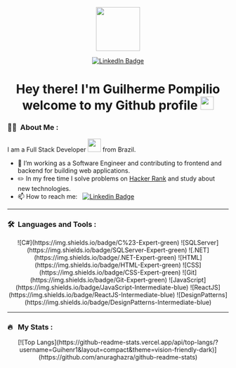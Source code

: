 <p align="center"><img src="https://media.giphy.com/media/hqU2KkjW5bE2v2Z7Q2/giphy.gif" width="100"/></p>
<p align="center">
<a href="https://www.linkedin.com/in/guilherme-henrique-pompilio-64567b144/"><img src="https://img.shields.io/badge/LinkedIn-blue?style=for-the-badge&logo=linkedin&logoColor=white" alt="LinkedIn Badge"></a>
</p>

<h1 align="center">Hey there! I'm Guilherme Pompilio welcome to my Github profile <img src="https://media.giphy.com/media/hvRJCLFzcasrR4ia7z/giphy.gif" width="30px"></h1>

### :woman_technologist: &nbsp;About Me :

I am a Full Stack Developer <img src="https://media.giphy.com/media/WUlplcMpOCEmTGBtBW/giphy.gif" width="30"> from Brazil.

- 🔭 I’m working as a Software Engineer and contributing to frontend and backend for building web applications.
- :pencil2: In my free time I solve problems on [Hacker Rank](https://www.hackerrank.com/guilherme_pomp/) and study about new technologies.
- 📫 How to reach me: &nbsp; [![Linkedin Badge](https://img.shields.io/badge/-Guilherme-blue?style=flat&logo=Linkedin&logoColor=white)](https://www.linkedin.com/in/guilherme-henrique-pompilio-64567b144)

---

### 🛠 &nbsp;Languages and Tools :

<p align="center">
![C#](https://img.shields.io/badge/C%23-Expert-green)
![SQLServer](https://img.shields.io/badge/SQLServer-Expert-green)
![.NET](https://img.shields.io/badge/.NET-Expert-green)
![HTML](https://img.shields.io/badge/HTML-Expert-green)
![CSS](https://img.shields.io/badge/CSS-Expert-green)
![Git](https://img.shields.io/badge/Git-Expert-green)
![JavaScript](https://img.shields.io/badge/JavaScript-Intermediate-blue)
![ReactJS](https://img.shields.io/badge/ReactJS-Intermediate-blue)
![DesignPatterns](https://img.shields.io/badge/DesignPatterns-Intermediate-blue)
</p>

---

### 🔥 &nbsp; My Stats :
<p align="center">
[![Top Langs](https://github-readme-stats.vercel.app/api/top-langs/?username=Guihenr1&layout=compact&theme=vision-friendly-dark)](https://github.com/anuraghazra/github-readme-stats)
  </p>
